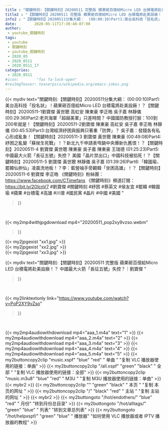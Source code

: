 ```yaml
---
title : "關鍵時刻:【關鍵時刻】20200511 完整版 蘋果砸百億給Micro LED 台積電將赴美設廠！？ 中國最大火箭「長征五號」失控？｜劉寶傑 "
title2 : "【關鍵時刻】20200511 完整版 蘋果砸百億給Micro LED 台積電將赴美設廠！？ 中國最大火箭「長征五號」失控？｜劉寶傑 "
info2 : "【關鍵時刻】20200511分集大綱：  (00:00:10)Part1:美台高科技「投名狀」！蘋果砸百億給Micro LED 台積電將赴美設廠！？【關鍵時刻】20200511-1劉寶傑 黃世聰 高虹安 陳東豪 李正皓 吳子嘉 林靜儀  (00:29:36)Part2:老共海軍「超越美軍」只差時間？ 中國國防教授打臉：100到200年就是！【關鍵時刻】20200511-2劉寶傑 陳東豪 高虹安 吳子嘉 李正皓 林靜儀  (00:45:53)Part3:台灣經濟紓困與振興只著重「防弊」？ 吳子嘉：發錢各有私心形成亂象！【關鍵時刻】20200511-3 劉寶傑 黃世聰 陳東豪  (00:49:08)Part4:紓困之亂變「蘇侯生死戰」！？新北九千申請表甩鍋中央爆新仇舊恨！？【關鍵時刻】20200511-4 劉寶傑 黃世聰 陳東豪 吳子嘉 陳東豪 王瑞德  (01:25:23)Part5:中國最大火箭「長征五號」失控？ 美國「晶片禁出口」中國科技被掐死！？【關鍵時刻】20200511-5 劉寶傑 黃世聰 林靜儀 吳子嘉  (01:39:26)Part6:「韓國瑜、罷韓仙拚仙」凌晨洗地板！？李：藍營袖手旁觀韓「坐困高雄」！？【關鍵時刻】20200511-6 劉寶傑 李正皓  《關鍵時刻》粉絲團：https://www.facebook.com/CTimefans 《關鍵時刻》頻道訂閱：https://bit.ly/2OlcnV7  #劉寶傑 #關鍵時刻 #紓困 #蔡英文 #侯友宜 #罷韓 #韓國瑜 #蘋果 #台積電 #高雄 #川普 #國民黨 #晶片 #中國 #美國 "
date:        2020-05-11T17:30:40-07:00
author:
 - youtube_關鍵時刻
tags:
 - youtube
 - 關鍵時刻
 - youtube_關鍵時刻
 - 2020_05
 - 2020_0511
 - 2020_0511_17
categories:
 - 2020_0511
#icon:        "fas fa-lock-open"
#resImgTeaser: teaserpics/wikipedia.org/emacs-jokes.png
---
```


{{< mydiv text="關鍵時刻:【關鍵時刻】20200511分集大綱：  (00:00:10)Part1:美台高科技「投名狀」！蘋果砸百億給Micro LED 台積電將赴美設廠！？【關鍵時刻】20200511-1劉寶傑 黃世聰 高虹安 陳東豪 李正皓 吳子嘉 林靜儀  (00:29:36)Part2:老共海軍「超越美軍」只差時間？ 中國國防教授打臉：100到200年就是！【關鍵時刻】20200511-2劉寶傑 陳東豪 高虹安 吳子嘉 李正皓 林靜儀  (00:45:53)Part3:台灣經濟紓困與振興只著重「防弊」？ 吳子嘉：發錢各有私心形成亂象！【關鍵時刻】20200511-3 劉寶傑 黃世聰 陳東豪  (00:49:08)Part4:紓困之亂變「蘇侯生死戰」！？新北九千申請表甩鍋中央爆新仇舊恨！？【關鍵時刻】20200511-4 劉寶傑 黃世聰 陳東豪 吳子嘉 陳東豪 王瑞德  (01:25:23)Part5:中國最大火箭「長征五號」失控？ 美國「晶片禁出口」中國科技被掐死！？【關鍵時刻】20200511-5 劉寶傑 黃世聰 林靜儀 吳子嘉  (01:39:26)Part6:「韓國瑜、罷韓仙拚仙」凌晨洗地板！？李：藍營袖手旁觀韓「坐困高雄」！？【關鍵時刻】20200511-6 劉寶傑 李正皓  《關鍵時刻》粉絲團：https://www.facebook.com/CTimefans 《關鍵時刻》頻道訂閱：https://bit.ly/2OlcnV7  #劉寶傑 #關鍵時刻 #紓困 #蔡英文 #侯友宜 #罷韓 #韓國瑜 #蘋果 #台積電 #高雄 #川普 #國民黨 #晶片 #中國 #美國 "
>}}
<br>


{{< my2mp4withjpgdownload mp4="20200511_pop2xy9vzso.webm"
>}}

{{< my2jpgexist "xx1.jpg" >}}<br>
{{< my2jpgexist "xx2.jpg" >}}<br>
{{< my2jpgexist "xx3.jpg" >}}<br>



{{< mydiv text="關鍵時刻:【關鍵時刻】20200511 完整版 蘋果砸百億給Micro LED 台積電將赴美設廠！？ 中國最大火箭「長征五號」失控？｜劉寶傑 "
>}}
<br>

{{< my2linktextonly link="https://www.youtube.com/watch?v=PoP2XY9vZso"
>}}


<br>

{{< my2mp4audiowithdownload mp4="aaa_1.m4a"    text="1" >}}
{{< my2mp4audiowithdownload mp4="aaa_2.m4a"    text="2" >}}
{{< my2mp4audiowithdownload mp4="aaa_3.m4a"    text="3" >}}
{{< my2mp4audiowithdownload mp4="aaa_4.m4a"    text="4" >}}
{{< my2mp4audiowithdownload mp4="aaa_5.m4a"    text="5" >}}
{{< my2buttoncopy2clip "music.xspf"        "blue"   "red"    " 单曲 "  "复制 VLC 播放器使用的链接：单曲" >}} {{< my2buttoncopy2clip "/all.xspf"         "green"  "black"  " 全部 "  "复制 VLC 播放器使用的链接：全部" >}} {{< my2buttoncopy2clip "music.m3u8"        "blue"   "red"    " M3U  "    "复制 M3U 播放器使用的链接：单曲" >}} {{< mybr2 >}} {{< my2buttoncopy2clip ""                  "green"  "black"  " 本页 "    "复制 本页的网址 " >}} {{< my2buttoncopy2clip "/"                 "black"  "red"    " 主站 "    "复制 主站的网址 " >}} {{< mybr2 >}} {{< my2buttongoto      "/hot/endothers/"   "blue"   "red"    " 月份"   "转到月份总目录" >}} {{< my2buttongoto      "/hot/alltags/"     "green"  "blue"   " 列表"   "转到文章总列表" >}} {{< my2buttongoto      "/hot/helpxspf/"    "green"  "blue"   " 播放器" "如何使用 VLC 播放器或者 IPTV 播放器的教程" >}} 
